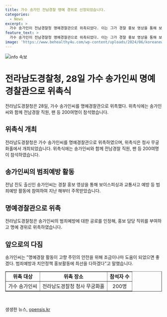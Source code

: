 ```yaml
---
title: 가수 송가인 전남경찰 명예 경위로 선정되었습니다.
categories:
  - News
excerpt: >
  가수 송가인이 전남경찰청 명예경찰관으로 위촉되었다. 이는 그가 경찰 홍보 영상을 통해 보이스피싱과 교통사고 예방 등 범죄예방 활동에 참여한 공로를 인정받은 것으로, 위촉식에는 200여명의 관계자와 팬들이 참석했다. 박정보 청장은 송가인과 함께 참여치안과 정성치안을 더욱 활성화해 도민에게 사랑받는 전남경찰이 되겠다고 밝혔고, 송가인 역시 범죄예방과 치안정책 홍보활동에 최선을 다할 것을 약속했다.
feature_text: >
  가수 송가인이 전남경찰청 명예경찰관으로 위촉되었다. 이는 그가 경찰 홍보 영상을 통해 보이스피싱과 교통사고 예방 등 범죄예방 활동에 참여한 공로를 인정받은 것으로, 위촉식에는 200여명의 관계자와 팬들이 참석했다. 박정보 청장은 송가인과 함께 참여치안과 정성치안을 더욱 활성화해 도민에게 사랑받는 전남경찰이 되겠다고 밝혔고, 송가인 역시 범죄예방과 치안정책 홍보활동에 최선을 다할 것을 약속했다.
image: 'https://www.behealthy4u.com/wp-content/uploads/2024/06/koreanews.jpg'
---
```


<p><img src="https://www.behealthy4u.com/wp-content/uploads/2024/06/koreanews.jpg" alt="info 속보" /></p>

<h1>전라남도경찰청, 28일 가수 송가인씨 명예경찰관으로 위촉식</h1>

<p data-ke-size="size16">전라남도경찰청은 28일, 가수 송가인씨를 명예경찰관으로 위촉했다. 위촉식에는 송가인씨와 함께 전남경찰 직원, 팬 등 200여명이 참석했습니다.</p>

<h2 data-ke-size="size26">위촉식 개최</h2>

<p data-ke-size="size16">전라남도경찰청은 가수 송가인씨를 명예경찰관으로 위촉하였으며, 위촉식은 청사 무궁화홀에서 개최되었습니다. 위촉식에는 송가인씨와 함께 전남경찰 직원, 팬 등 200여명이 참석하였습니다.</p>

<h2 data-ke-size="size26">송가인씨의 범죄예방 활동</h2>

<p data-ke-size="size16">전남 진도 출신인 송가인씨는 경찰 홍보 영상을 통해 보이스피싱과 교통사고 예방 등 범죄예방 활동에 참여하여 지난 해부터 주목받았습니다.</p>

<h2 data-ke-size="size26">명예경찰관으로 위촉</h2>

<p data-ke-size="size16">전라남도경찰청은 송가인씨의 범죄예방에 대한 공로를 인정해, 홍보 담당 직위를 부여하고 명예 경위로 위촉하였습니다.</p>

<h2 data-ke-size="size26">앞으로의 다짐</h2>

<p data-ke-size="size16">송가인씨는 "명예경찰 활동이 고향 주민의 안전을 위해 조금이나마 도움이 되었으면 좋겠다. 범죄예방과 치안정책 홍보활동에 최선을 다하겠다"고 말했습니다.</p>

<table style="width: 100%;" border="1">
<tbody>
<tr>
<td style="text-align: center; height: 17px;"><b>위촉 대상</b></td>
<td style="text-align: center; height: 17px;"><b>위촉 장소</b></td>
<td style="text-align: center; height: 17px;"><b>참석자 수</b></td>
</tr>
<tr>
<td style="text-align: center; height: 17px;">가수 송가인씨</td>
<td style="text-align: center; height: 17px;">전라남도경찰청 청사 무궁화홀</td>
<td style="text-align: center; height: 17px;">200명</td>
</tr>
</tbody>
</table>

<p data-ke-size="size16">&nbsp;</p>
생생한 뉴스, <a href="https://opensis.kr" rel="dofollow">opensis.kr</a>


